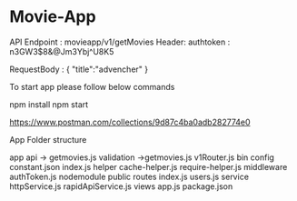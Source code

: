 # Movie-App






API Endpoint : movieapp/v1/getMovies
Header: 
authtoken : n3GW3$8&@Jm3Ybj^U8K5

RequestBody : 
{
    "title":"advencher"
}


To start app please follow below commands

npm install
npm start

https://www.postman.com/collections/9d87c4ba0adb282774e0


App Folder structure

app
      api -> getmovies.js
      validation ->getmovies.js
      v1Router.js
bin
config
     constant.json
     index.js
helper
     cache-helper.js
     require-helper.js
middleware
     authToken.js
nodemodule
public
routes
    index.js
    users.js
service
    httpService.js
    rapidApiService.js
views
app.js
package.json
